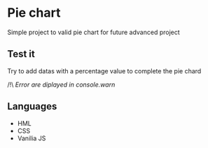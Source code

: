 # Pie chart

Simple project to valid pie chart for future advanced project

## Test it

Try to add datas with a percentage value to complete the pie chard

/!\ _Error are diplayed in console.warn_

## Languages

-   HML
-   CSS
-   Vanilia JS
